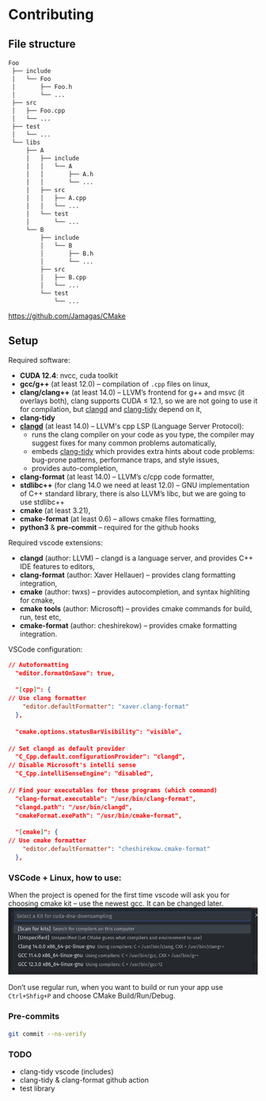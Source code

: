 # Contributing

## File structure

```
Foo
 ├── include
 │   └── Foo
 │       ├── Foo.h
 │       └── ...
 ├── src
 │   ├── Foo.cpp
 │   └── ...
 ├── test
 │   └── ...
 └── libs
     ├── A
     │   ├── include
     │   │   └── A
     │   │       ├── A.h
     │   │       └── ...
     │   ├── src
     │   │   ├── A.cpp
     │   │   └── ...
     │   └── test
     │       └── ...
     └── B
         ├── include
         │   └── B
         │       ├── B.h
         │       └── ...
         ├── src
         │   ├── B.cpp
         │   └── ...
         └── test
             └── ...
```

https://github.com/Jamagas/CMake

## Setup
Required software:
- **CUDA 12.4**: nvcc, cuda toolkit
- **gcc/g++** (at least 12.0) – compilation of `.cpp` files on linux,
- **clang/clang++** (at least 14.0) – LLVM’s frontend for g++ and msvc (it overlays both), clang supports CUDA $\leq$ 12.1, so we are not going to use it for compilation, but [clangd](https://clangd.llvm.org/features) and [clang-tidy](https://clang.llvm.org/extra/clang-tidy/) depend on it,
- **clang-tidy**
- [**clangd**](https://clangd.llvm.org/features) (at least 14.0) – LLVM's cpp LSP (Language Server Protocol):
  - runs the clang compiler on your code as you type, the compiler may suggest fixes for many common problems automatically,
  - embeds [clang-tidy](https://clang.llvm.org/extra/clang-tidy/) which provides extra hints about code problems: bug-prone patterns, performance traps, and style issues,
  - provides auto-completion,
- **clang-format** (at least 14.0) – LLVM’s c/cpp code formatter,
- **stdlibc++** (for clang 14.0 we need at least 12.0) – GNU implementation of C++ standard library, there is also LLVM’s libc, but we are going to use stdlibc++
- **cmake** (at least 3.21),
- **cmake-format** (at least 0.6) – allows cmake files formatting,
- **python3** & **pre-commit** – required for the github hooks

Required vscode extensions:
- **clangd** (author: LLVM) – clangd is a language server, and provides C++ IDE features to editors,
- **clang-format** (author: Xaver Hellauer) – provides clang formatting integration,
- **cmake** (author: twxs) – provides autocompletion, and syntax highliting for cmake,
- **cmake tools** (author: Microsoft) – provides cmake commands for build, run, test etc,
- **cmake-format** (author: cheshirekow) – provides cmake formatting integration.

VSCode configuration:

```json
// Autoformatting
  "editor.formatOnSave": true,

  "[cpp]": {
// Use clang formatter
    "editor.defaultFormatter": "xaver.clang-format"
  },

  "cmake.options.statusBarVisibility": "visible",

// Set clangd as default provider
  "C_Cpp.default.configurationProvider": "clangd",
// Disable Microsoft's intelli sense
  "C_Cpp.intelliSenseEngine": "disabled",

// Find your executables for these programs (which command)
  "clang-format.executable": "/usr/bin/clang-format",
  "clangd.path": "/usr/bin/clangd",
  "cmakeFormat.exePath": "/usr/bin/cmake-format",

  "[cmake]": {
// Use cmake formatter
    "editor.defaultFormatter": "cheshirekow.cmake-format"
  },
```

### VSCode + Linux, how to use:
When the project is opened for the first time vscode will ask you for choosing cmake kit – use the newest gcc. It can be changed later.
<img src="img/vscode-cmake-kit.png" />


Don’t use regular run, when you want to build or run your app use `Ctrl+Shfig+P` and choose CMake Build/Run/Debug.

### Pre-commits

```bash
git commit --no-verify
```


### TODO
- clang-tidy vscode (includes)
- clang-tidy & clang-format github action
- test library
